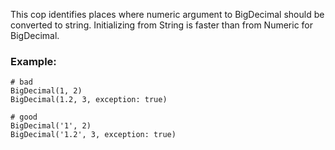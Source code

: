 This cop identifies places where numeric argument to BigDecimal should be
converted to string. Initializing from String is faster
than from Numeric for BigDecimal.

### Example:
    # bad
    BigDecimal(1, 2)
    BigDecimal(1.2, 3, exception: true)

    # good
    BigDecimal('1', 2)
    BigDecimal('1.2', 3, exception: true)
